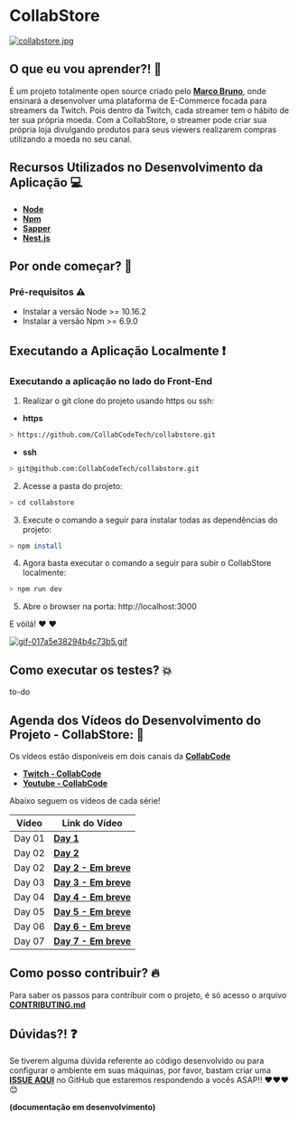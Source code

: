 # CollabStore

[![collabstore.jpg](https://i.postimg.cc/BQc1DnmJ/collabstore.jpg)](https://postimg.cc/7fh6rwvR)

## O que eu vou aprender?! 📙

É um projeto totalmente open source criado pelo **[Marco Bruno](https://twitter.com/marcobrunobr)**, onde ensinará a desenvolver uma plataforma de E-Commerce focada para streamers da Twitch. Pois dentro da Twitch, cada streamer tem o hábito de ter sua própria moeda. Com a CollabStore, o streamer pode criar sua própria loja divulgando produtos para seus viewers realizarem compras utilizando a moeda no seu canal.

## Recursos Utilizados no Desenvolvimento da Aplicação 💻 

- **[Node](https://nodejs.org/en/)**
- **[Npm](https://www.npmjs.com/)**
- **[Sapper](https://sapper.svelte.dev)**
- **[Nest.js](https://nestjs.com/)**

## Por onde começar? 🚀

### Pré-requisitos ⚠️

- Instalar a versão Node >= 10.16.2
- Instalar a versão Npm >= 6.9.0

## Executando a Aplicação Localmente ❗️

### Executando a aplicação no lado do Front-End

1. Realizar o git clone do projeto usando https ou ssh:

* **https**

```bash
> https://github.com/CollabCodeTech/collabstore.git
```

* **ssh**

```bash
> git@github.com:CollabCodeTech/collabstore.git
```

2. Acesse a pasta do projeto:

```bash
> cd collabstore
```

3. Execute o comando a seguir para instalar todas as dependências do projeto:

```bash
> npm install
```

4. Agora basta executar o comando a seguir para subir o CollabStore localmente:

```bash
> npm run dev
```

5. Abre o browser na porta: http://localhost:3000 

E vòilá! ❤️ ❤️

[![gif-017a5e38294b4c73b5.gif](https://s3.gifyu.com/images/gif-017a5e38294b4c73b5.gif)](https://gifyu.com/image/hpdg)

## Como executar os testes? 💥

to-do

## Agenda dos Vídeos do Desenvolvimento do Projeto - CollabStore: 🎥

Os vídeos estão disponíveis em dois canais da **[CollabCode](https://collabcode.training/)**

* **[Twitch - CollabCode](https://www.twitch.tv/marcobrunobr)**
* **[Youtube - CollabCode](https://www.youtube.com/channel/UCVheRLgrk7bOAByaQ0IVolg)**

Abaixo seguem os vídeos de cada série!

| Vídeo | Link do Vídeo |
|---|---
| Day 01 | **[Day 1](https://www.youtube.com/watch?v=Dwpx4X4NPGA)** |  
| Day 02 | **[Day 2](https://www.youtube.com/watch?v=LbFlswNN9fM)** |  
| Day 02 | **[Day 2 - Em breve]()** |  
| Day 03 | **[Day 3 - Em breve]()** |  
| Day 04 | **[Day 4 - Em breve]()** |  
| Day 05 | **[Day 5 - Em breve]()** |  
| Day 06 | **[Day 6 - Em breve]()** |  
| Day 07 | **[Day 7 - Em breve]()** |  

## Como posso contribuir? 🔥

Para saber os passos para contribuir com o projeto, é só acesso o arquivo **[CONTRIBUTING.md](CONTRIBUTING.md)**

## Dúvidas?! ❓

Se tiverem alguma dúvida referente ao código desenvolvido ou para configurar o ambiente em suas máquinas, por favor, bastam criar uma **[ISSUE AQUI](https://github.com/CollabCodeTech/collabstore/issues)** no GitHub que estaremos respondendo a vocês ASAP!! ❤️❤️❤️ 😊

**(documentação em desenvolvimento)**
